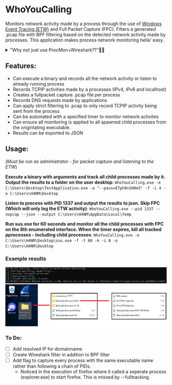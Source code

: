 ﻿# WhoYouCalling 

Monitors network activity made by a process through the use of [Windows Event Tracing (ETW)](https://learn.microsoft.com/en-us/windows-hardware/drivers/devtest/event-tracing-for-windows--etw-) and Full Packet Capture (FPC). Filters a generated .pcap file with BPF filtering based on the detected network activity made by processes. 
This application makes process network monitoring hella' easy.

<details>
  <summary>"Why not just use ProcMon+Wireshark??"🤔🤔</summary>

One of the best methods of monitoring activities by a process in Windows is with the Sysinternal tool [ProcMon](https://learn.microsoft.com/sv-se/sysinternals/downloads/procmon). 
However, there are some downsides:
1. **Manual Work**: To get a Full Packet Capture per process you need to manually start a packet capture with a tool like Wireshark/Tshark, and create a filter for endpoints based on the results of ProcMon, which can be timeconsuming and potential endpoints may be missed due to human error of the process is not automated.
2. **Child processes**: It can be tedious to maintain a track record of all of the child processes that may spawn and the endpoints they're communicating with
3. **DNS queries**: (AFAIK) ProcMon doesn't support capturing DNS queries. It does enable provide with UDP Send to port 53, but no information of the actual domain name that's queried. 
</details>

## Features: 
- Can execute a binary and records all the network activity or listen to already running process
- Records TCPIP activities made by a processes (IPv4, IPv6 and localhost)
- Creates a fullpacket capture .pcap file per process
- Records DNS requests made by applications
- Can apply strict filtering to .pcap to only record TCPIP activity being sent from the process
- Can be automated with a specified timer to monitor network activites
- Can ensure all monitoring is applied to all spawned child processes from the origintating executable.
- Results can be exported to JSON

## Usage:
(*Must be run as administrator - for packet capture and listening to the ETW*) 

**Execute a binary with arguments and track all child processes made by it. Output the results to a folder on the user desktop**:
`WhoYouCalling.exe -e C:\Users\Desktop\TestApplication.exe -a "--pass=ETph0n3H0m3" -f -i 4 -o C:\Users\H4NM\Desktop`

**Listen to process with PID 1337 and output the results to json. Skip FPC (Which will only log the ETW activity)**:
`WhoYouCalling.exe --pid 1337 --nopcap --json --output C:\Users\H4NM\AppData\Local\Temp`

**Run sus.exe for 60 seconds and monitor all the child processes with FPC on the 8th enumerated interface. When the timer expires, kill all tracked pprocesses - including child processes**:
`WhoYouCalling.exe -e C:\Users\H4NM\Desktop\sus.exe -f -t 60 -k -i 8 -o C:\Users\H4NM\Desktop`
	
### Example results
![ConsoleResults](imgs/ExampleConsoleOutput.png)
![FolderResults](imgs/ExampleOutput.png)

### To Do:
- [ ] Add resolved IP for domainname
- [ ] Create Wireshark filter in addition to BPF filter
- [ ] Add flag to capture every process with the same executable name rather than following a chain of PIDs. 
  -  Noticed in the execution of firefox where it called a seperate process (explorer.exe) to start firefox. This is missed by --fulltracking. 
